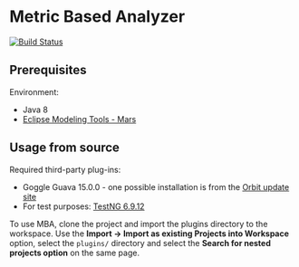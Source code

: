 # Metric Based Analyzer

[![Build Status](https://travis-ci.org/FTSRG/model-analyzer.svg?branch=incremental)](https://travis-ci.org/FTSRG/model-analyzer)

## Prerequisites

Environment:
 * Java 8
 * [Eclipse Modeling Tools - Mars](http://www.eclipse.org/downloads/packages/eclipse-modeling-tools/mars2)

## Usage from source

Required third-party plug-ins:
 * Goggle Guava 15.0.0 - one possible installation is from the [Orbit update site](http://download.eclipse.org/tools/orbit/downloads/drops/R20151221205849/repository/)
 * For test purposes: [TestNG 6.9.12](http://testng.org/doc/index.html)

To use MBA, clone the project and import the plugins directory to the workspace. Use the **Import -> Import as existing Projects into Workspace** option, select the `plugins/` directory and select the **Search for nested projects option** on the same page.




